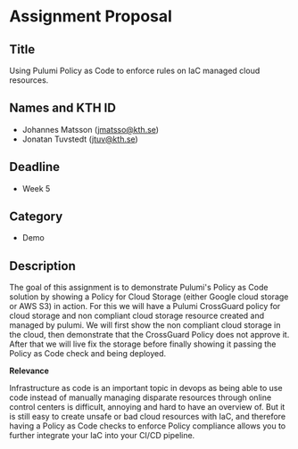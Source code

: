 # Assignment Proposal

## Title

Using Pulumi Policy as Code to enforce rules on IaC managed cloud resources.

## Names and KTH ID

  - Johannes Matsson (jmatsso@kth.se)
  - Jonatan Tuvstedt (jtuv@kth.se)

## Deadline

- Week 5

## Category

- Demo

## Description

The goal of this assignment is to demonstrate Pulumi's Policy as Code solution by showing a Policy for Cloud Storage (either Google cloud storage or AWS S3) in action. For this we will have a Pulumi CrossGuard policy for cloud storage and non compliant cloud storage resource created and managed by pulumi. We will first show the non compliant cloud storage in the cloud, then demonstrate that the CrossGuard Policy does not approve it. After that we will live fix the storage before finally showing it passing the Policy as Code check and being deployed.

**Relevance**

Infrastructure as code is an important topic in devops as being able to use code instead of manually managing disparate resources through online control centers is difficult, annoying and hard to have an overview of. But it is still easy to create unsafe or bad cloud resources with IaC, and therefore having a Policy as Code checks to enforce Policy compliance allows you to further integrate your IaC into your CI/CD pipeline.